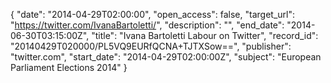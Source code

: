{
  "date": "2014-04-29T02:00:00", 
  "open_access": false, 
  "target_url": "https://twitter.com/IvanaBartoletti/", 
  "description": "", 
  "end_date": "2014-06-30T03:15:00Z", 
  "title": "Ivana Bartoletti Labour on Twitter", 
  "record_id": "20140429T020000/PL5VQ9EURfQCNA+TJTXSow==", 
  "publisher": "twitter.com", 
  "start_date": "2014-04-29T02:00:00Z", 
  "subject": "European Parliament Elections 2014"
}

